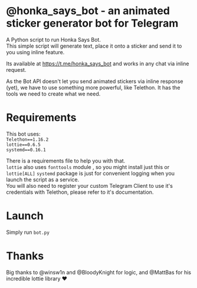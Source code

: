 # @honka_says_bot - an animated sticker generator bot for Telegram
A Python script to run Honka Says Bot.  
This simple script will generate text, place it onto a sticker and send it to you using inline feature.

Its available at https://t.me/honka_says_bot and works in any chat via inline request.

As the Bot API doesn't let you send animated stickers via inline response (yet), we have to use something more powerful, like Telethon. It has the tools we need to create what we need.

# Requirements
This bot uses:  
`Telethon==1.16.2`  
`lottie==0.6.5`  
`systemd==0.16.1`

There is a requirements file to help you with that.  
`lottie` also uses `fonttools` module , so you might install just this or `lottie[ALL]`
`systemd` package is just for convenient logging when you launch the script as a service.  
You will also need to register your custom Telegram Client to use it's credentials with Telethon, please refer to it's documentation.

# Launch
Simply run `bot.py`

# Thanks
Big thanks to @winsw1n and @BloodyKnight for logic, and @MattBas for his incredible lottie library ❤
